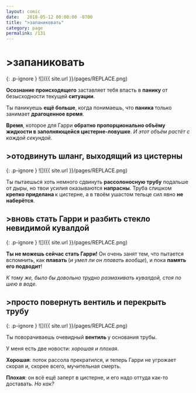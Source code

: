 ```yaml
---
layout: comic
date:   2018-05-12 00:00:00 -0700
title: ">запаниковать"
category: page
permalink: /131
---
```

# >запаниковать

{: .p-ignore }
![]({{ site.url }}/pages/REPLACE.png)

<strong>Осознание происходящего</strong> заставляет тебя впасть в <strong>панику </strong>от безысходности текущей <strong>ситуации</strong>.

Ты паникуешь <strong>ещё больше</strong>, когда понимаешь, что <strong>паника </strong>только занимает <strong>драгоценное время</strong>.

<strong>Время</strong>, которое для Гарри <strong>обратно пропорционально объёму жидкости в заполняющейся цистерне-ловушке</strong>. <em>И этот объём растёт с каждой секундой</em>.

## >отодвинуть шланг, выходящий из цистерны

{: .p-ignore }
![]({{ site.url }}/pages/REPLACE.png)

Ты пытаешься хоть немного сдвинуть <strong>рассолоносную трубу</strong> подальше от дыры, но твои усилия оказываются <strong>напрасны</strong>. Труба слишком <strong>крепко приделана </strong>к цистерне, а в твоём ушастом тельце сил явно <strong>не наберётся</strong>.

## >вновь стать Гарри и разбить стекло невидимой кувалдой

{: .p-ignore }
![]({{ site.url }}/pages/REPLACE.png)

<strong>Ты не можешь сейчас стать Гарри!</strong> Он очень занят тем, что пытается вспомнить, как <strong>плавать </strong>(<em>и умел ли он плавать вообще</em>), и пока <strong>память его подводит</strong>!

<em>К тому же, было бы довольно трудно размахивать кувалдой, стоя по шею в воде.</em>

## >просто повернуть вентиль и перекрыть трубу

{: .p-ignore }
![]({{ site.url }}/pages/REPLACE.png)

Ты поворачиваешь очевидный <strong>вентиль </strong>у основания трубы.

У меня есть две новости: <em>хорошая и плохая</em>.

<strong>Хорошая</strong>: поток рассола прекратился, и теперь Гарри не угрожает скорая и, скорее всего, мучительная смерть.

<strong>Плохая</strong>: он всё ещё заперт в цистерне, и его надо оттуда как-то доставать. <em>Но как?</em>
